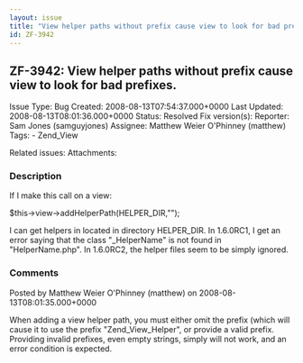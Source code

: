 ```yaml
---
layout: issue
title: "View helper paths without prefix cause view to look for bad prefixes."
id: ZF-3942
---
```


ZF-3942: View helper paths without prefix cause view to look for bad prefixes.
------------------------------------------------------------------------------

 Issue Type: Bug Created: 2008-08-13T07:54:37.000+0000 Last Updated: 2008-08-13T08:01:36.000+0000 Status: Resolved Fix version(s): 
 Reporter:  Sam Jones (samguyjones)  Assignee:  Matthew Weier O'Phinney (matthew)  Tags: - Zend\_View
 
 Related issues: 
 Attachments: 
### Description

If I make this call on a view:

$this->view->addHelperPath(HELPER\_DIR,"");

I can get helpers in located in directory HELPER\_DIR. In 1.6.0RC1, I get an error saying that the class "\_HelperName" is not found in "HelperName.php". In 1.6.0RC2, the helper files seem to be simply ignored.

 

 

### Comments

Posted by Matthew Weier O'Phinney (matthew) on 2008-08-13T08:01:35.000+0000

When adding a view helper path, you must either omit the prefix (which will cause it to use the prefix "Zend\_View\_Helper", or provide a valid prefix. Providing invalid prefixes, even empty strings, simply will not work, and an error condition is expected.

 

 